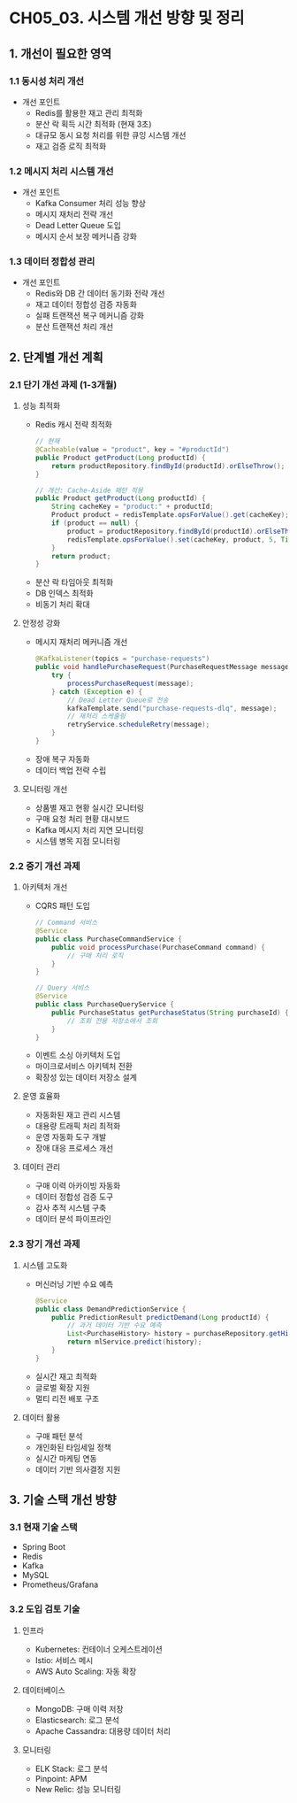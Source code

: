 # CH05_03. 시스템 개선 방향 및 정리

## 1. 개선이 필요한 영역

### 1.1 동시성 처리 개선
- 개선 포인트
  - Redis를 활용한 재고 관리 최적화
  - 분산 락 획득 시간 최적화 (현재 3초)
  - 대규모 동시 요청 처리를 위한 큐잉 시스템 개선
  - 재고 검증 로직 최적화

### 1.2 메시지 처리 시스템 개선
- 개선 포인트
  - Kafka Consumer 처리 성능 향상
  - 메시지 재처리 전략 개선
  - Dead Letter Queue 도입
  - 메시지 순서 보장 메커니즘 강화

### 1.3 데이터 정합성 관리
- 개선 포인트
  - Redis와 DB 간 데이터 동기화 전략 개선
  - 재고 데이터 정합성 검증 자동화
  - 실패 트랜잭션 복구 메커니즘 강화
  - 분산 트랜잭션 처리 개선

## 2. 단계별 개선 계획

### 2.1 단기 개선 과제 (1-3개월)

1. 성능 최적화
   - Redis 캐시 전략 최적화
     ```java
     // 현재
     @Cacheable(value = "product", key = "#productId")
     public Product getProduct(Long productId) {
         return productRepository.findById(productId).orElseThrow();
     }
     
     // 개선: Cache-Aside 패턴 적용
     public Product getProduct(Long productId) {
         String cacheKey = "product:" + productId;
         Product product = redisTemplate.opsForValue().get(cacheKey);
         if (product == null) {
             product = productRepository.findById(productId).orElseThrow();
             redisTemplate.opsForValue().set(cacheKey, product, 5, TimeUnit.MINUTES);
         }
         return product;
     }
     ```
   - 분산 락 타임아웃 최적화
   - DB 인덱스 최적화
   - 비동기 처리 확대

2. 안정성 강화
   - 메시지 재처리 메커니즘 개선
     ```java
     @KafkaListener(topics = "purchase-requests")
     public void handlePurchaseRequest(PurchaseRequestMessage message) {
         try {
             processPurchaseRequest(message);
         } catch (Exception e) {
             // Dead Letter Queue로 전송
             kafkaTemplate.send("purchase-requests-dlq", message);
             // 재처리 스케줄링
             retryService.scheduleRetry(message);
         }
     }
     ```
   - 장애 복구 자동화
   - 데이터 백업 전략 수립

3. 모니터링 개선
   - 상품별 재고 현황 실시간 모니터링
   - 구매 요청 처리 현황 대시보드
   - Kafka 메시지 처리 지연 모니터링
   - 시스템 병목 지점 모니터링

### 2.2 중기 개선 과제

1. 아키텍처 개선
   - CQRS 패턴 도입
     ```java
     // Command 서비스
     @Service
     public class PurchaseCommandService {
         public void processPurchase(PurchaseCommand command) {
             // 구매 처리 로직
         }
     }
     
     // Query 서비스
     @Service
     public class PurchaseQueryService {
         public PurchaseStatus getPurchaseStatus(String purchaseId) {
             // 조회 전용 저장소에서 조회
         }
     }
     ```
   - 이벤트 소싱 아키텍처 도입
   - 마이크로서비스 아키텍처 전환
   - 확장성 있는 데이터 저장소 설계

2. 운영 효율화
   - 자동화된 재고 관리 시스템
   - 대용량 트래픽 처리 최적화
   - 운영 자동화 도구 개발
   - 장애 대응 프로세스 개선

3. 데이터 관리
   - 구매 이력 아카이빙 자동화
   - 데이터 정합성 검증 도구
   - 감사 추적 시스템 구축
   - 데이터 분석 파이프라인

### 2.3 장기 개선 과제

1. 시스템 고도화
   - 머신러닝 기반 수요 예측
     ```java
     @Service
     public class DemandPredictionService {
         public PredictionResult predictDemand(Long productId) {
             // 과거 데이터 기반 수요 예측
             List<PurchaseHistory> history = purchaseRepository.getHistory(productId);
             return mlService.predict(history);
         }
     }
     ```
   - 실시간 재고 최적화
   - 글로벌 확장 지원
   - 멀티 리전 배포 구조

2. 데이터 활용
   - 구매 패턴 분석
   - 개인화된 타임세일 정책
   - 실시간 마케팅 연동
   - 데이터 기반 의사결정 지원

## 3. 기술 스택 개선 방향

### 3.1 현재 기술 스택
- Spring Boot
- Redis
- Kafka
- MySQL
- Prometheus/Grafana

### 3.2 도입 검토 기술
1. 인프라
   - Kubernetes: 컨테이너 오케스트레이션
   - Istio: 서비스 메시
   - AWS Auto Scaling: 자동 확장

2. 데이터베이스
   - MongoDB: 구매 이력 저장
   - Elasticsearch: 로그 분석
   - Apache Cassandra: 대용량 데이터 처리

3. 모니터링
   - ELK Stack: 로그 분석
   - Pinpoint: APM
   - New Relic: 성능 모니터링
